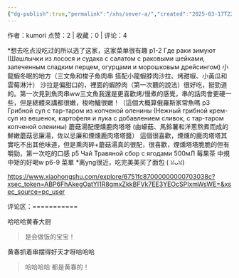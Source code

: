 ```yaml
---
{"dg-publish":true,"permalink":"/xhs/sever-a/","created":"2025-03-17T22:50:07.526+08:00","updated":"2025-03-17T22:50:07.526+08:00"}
---
```


作者：kumori
点赞：2   |   收藏：0   |   评论：4

*想去吃点没吃过的所以选了这家，这家菜单很有趣
p1-2 Где раки зимуют (Шашлычки из лосося и судака с салатом с раковыми шейками, запеченным сладким перцем, огурцами и морошковым дрейсингом) 小龍蝦冬眠的地方（三文魚和梭子魚肉串 搭配小龍蝦脖肉沙拉、烤甜椒、小黃瓜和雲莓淋汁）
沙拉是偏甜口的，裡面的蝦脖肉（第一次聽的說法）很好吃，挺勁道的。第一次見到魚肉串ww三文魚我還是更喜歡烤/慢煮的感覺，串的話肉會更硬一些，但是總體來講都很嫩，梭吻鱸很嫩！（這個大概算俄羅斯家常魚嗎
p3 Грибной суп с тар-таром из копченой оленины (Нежный грибной крем-суп из вешенок, картофеля и лука с добавлением сливок, с тар-таром копченой оленины) 蘑菇湯配煙燻鹿肉塔塔
(由蠔菇、馬鈴薯和洋蔥熬煮而成的鮮嫩蘑菇忌廉湯，佐以忌廉和煙燻鹿肉塔塔醬）
這個很喜歡，煙燻的鹿肉塔塔其實吃不出其他味道，但是熏肉碎+蘑菇湯真的很配，很喜歡，煙燻塔塔脆脆的但有嚼勁，第一次吃的口感
p5 Чай Травяной сбор с ягодами 500мЛ 莓果茶 中規中矩的好喝w
p6-9 菜單
*离yng很近，吃完美美买了面包 ( ꈍᴗꈍ)

https://www.xiaohongshu.com/explore/6751fc87000000000703038c?xsec_token=ABP6FhAkegOatYI1R8gmxZkkBFVk7EE3YEOcSPIxmWsWE=&xsec_source=pc_user

评论区：===========

哈哈哈黄春大厨

> 是会做饭的宝宝！

黄春抓着串摆得好天才呀哈哈哈

> 哈哈哈哈 都是黄春的！